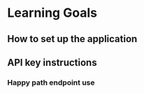 # Learning Goals


## How to set up the application


## API key instructions


### Happy path endpoint use
